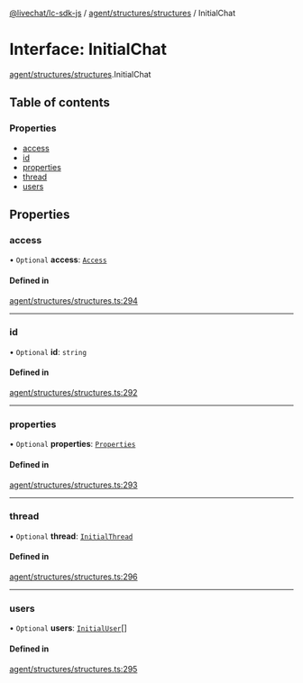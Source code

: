[@livechat/lc-sdk-js](../README.md) / [agent/structures/structures](../modules/agent_structures_structures.md) / InitialChat

# Interface: InitialChat

[agent/structures/structures](../modules/agent_structures_structures.md).InitialChat

## Table of contents

### Properties

- [access](agent_structures_structures.InitialChat.md#access)
- [id](agent_structures_structures.InitialChat.md#id)
- [properties](agent_structures_structures.InitialChat.md#properties)
- [thread](agent_structures_structures.InitialChat.md#thread)
- [users](agent_structures_structures.InitialChat.md#users)

## Properties

### access

• `Optional` **access**: [`Access`](agent_structures_structures.Access.md)

#### Defined in

[agent/structures/structures.ts:294](https://github.com/livechat/lc-sdk-js/blob/8462be9/src/agent/structures/structures.ts#L294)

___

### id

• `Optional` **id**: `string`

#### Defined in

[agent/structures/structures.ts:292](https://github.com/livechat/lc-sdk-js/blob/8462be9/src/agent/structures/structures.ts#L292)

___

### properties

• `Optional` **properties**: [`Properties`](agent_structures_structures.Properties.md)

#### Defined in

[agent/structures/structures.ts:293](https://github.com/livechat/lc-sdk-js/blob/8462be9/src/agent/structures/structures.ts#L293)

___

### thread

• `Optional` **thread**: [`InitialThread`](agent_structures_structures.InitialThread.md)

#### Defined in

[agent/structures/structures.ts:296](https://github.com/livechat/lc-sdk-js/blob/8462be9/src/agent/structures/structures.ts#L296)

___

### users

• `Optional` **users**: [`InitialUser`](agent_structures_users.InitialUser.md)[]

#### Defined in

[agent/structures/structures.ts:295](https://github.com/livechat/lc-sdk-js/blob/8462be9/src/agent/structures/structures.ts#L295)

